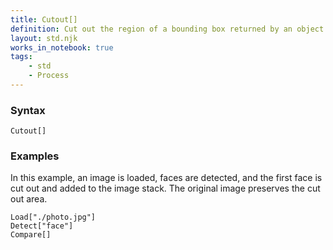 ```yaml
---
title: Cutout[]
definition: Cut out the region of a bounding box returned by an object detection model.
layout: std.njk
works_in_notebook: true
tags:
    - std
    - Process
---
```


### Syntax

```
Cutout[]
```

### Examples

In this example, an image is loaded, faces are detected, and the first face is cut out and added to the image stack. The original image preserves the cut out area.

```
Load["./photo.jpg"]
Detect["face"]
Compare[]
```
